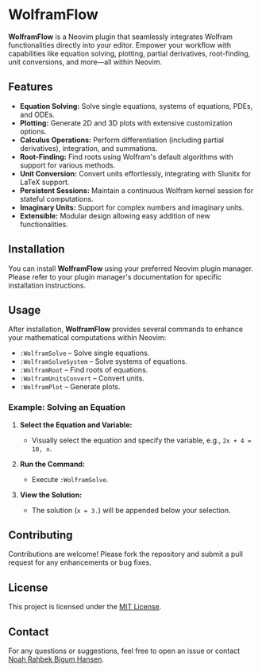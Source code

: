 # WolframFlow

**WolframFlow** is a Neovim plugin that seamlessly integrates Wolfram functionalities directly into your editor. Empower your workflow with capabilities like equation solving, plotting, partial derivatives, root-finding, unit conversions, and more—all within Neovim.

## Features

- **Equation Solving:** Solve single equations, systems of equations, PDEs, and ODEs.
- **Plotting:** Generate 2D and 3D plots with extensive customization options.
- **Calculus Operations:** Perform differentiation (including partial derivatives), integration, and summations.
- **Root-Finding:** Find roots using Wolfram's default algorithms with support for various methods.
- **Unit Conversion:** Convert units effortlessly, integrating with SIunitx for LaTeX support.
- **Persistent Sessions:** Maintain a continuous Wolfram kernel session for stateful computations.
- **Imaginary Units:** Support for complex numbers and imaginary units.
- **Extensible:** Modular design allowing easy addition of new functionalities.

## Installation

You can install **WolframFlow** using your preferred Neovim plugin manager. Please refer to your plugin manager's documentation for specific installation instructions.

## Usage

After installation, **WolframFlow** provides several commands to enhance your mathematical computations within Neovim:

- `:WolframSolve` – Solve single equations.
- `:WolframSolveSystem` – Solve systems of equations.
- `:WolframRoot` – Find roots of equations.
- `:WolframUnitsConvert` – Convert units.
- `:WolframPlot` – Generate plots.

### Example: Solving an Equation

1. **Select the Equation and Variable:**
   - Visually select the equation and specify the variable, e.g., `2x + 4 = 10, x`.

2. **Run the Command:**
   - Execute `:WolframSolve`.

3. **View the Solution:**
   - The solution (`x = 3.`) will be appended below your selection.

## Contributing

Contributions are welcome! Please fork the repository and submit a pull request for any enhancements or bug fixes.

## License

This project is licensed under the [MIT License](LICENSE).

## Contact

For any questions or suggestions, feel free to open an issue or contact [Noah Rahbek Bigum Hansen](https://github.com/B1gum).

